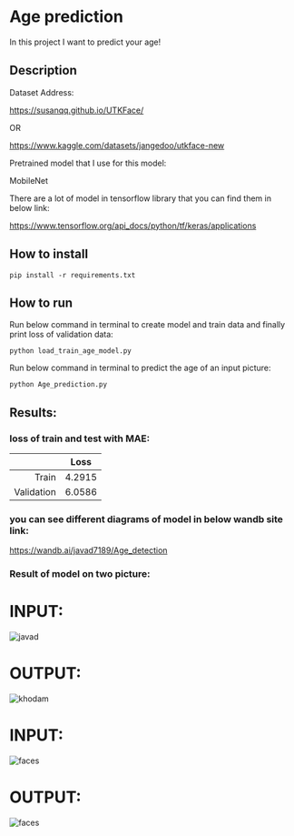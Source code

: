 # Age prediction

In this project I want to predict your age!

## Description

Dataset Address:

https://susanqq.github.io/UTKFace/

OR

https://www.kaggle.com/datasets/jangedoo/utkface-new

Pretrained model that I use for this model:

MobileNet

There are a lot of model in tensorflow library that you can find them in below link:

https://www.tensorflow.org/api_docs/python/tf/keras/applications


## How to install

```
pip install -r requirements.txt
```

##  How to run

Run below command in terminal to create model and train data and finally print loss of validation data:

```
python load_train_age_model.py
```

Run below command in terminal to predict the age of an input picture:

```
python Age_prediction.py
```

## Results:

### loss of train and test with MAE:

 |           |       Loss     |   
 |---------: | :----------------: |
 |    Train     |        4.2915          |     
 |    Validation    |        6.0586          |    


### you can see different diagrams of model in below wandb site link:

https://wandb.ai/javad7189/Age_detection

### Result of model on two picture:
# INPUT:


![javad](https://github.com/javadnematollahi/Age_Prediction/assets/86910174/99da03df-8aa9-4a21-9bf1-6256d4f28c2d)



# OUTPUT:


![khodam](https://github.com/javadnematollahi/Age_Prediction/assets/86910174/83174945-5b2f-43c9-9cde-932970ef3d8e)



# INPUT:


![faces](https://github.com/javadnematollahi/Age_Prediction/assets/86910174/9454ab93-f5db-40c7-ba17-986a31f848dc)


# OUTPUT:


![faces](https://github.com/javadnematollahi/Age_Prediction/assets/86910174/f219df06-fe15-4844-8588-19c91e0c2f78)


